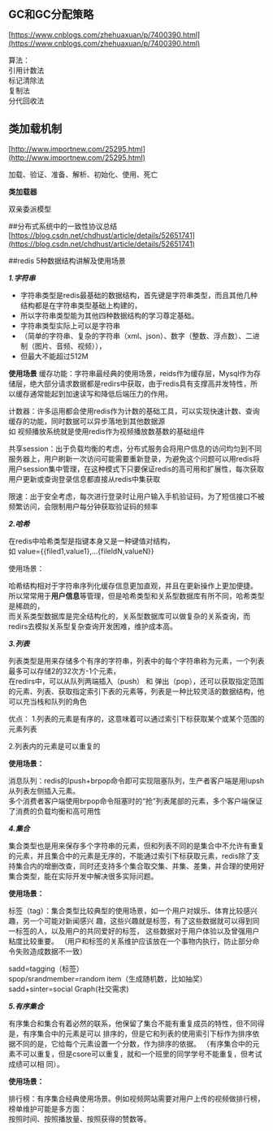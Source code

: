 

## GC和GC分配策略 

[https://www.cnblogs.com/zhehuaxuan/p/7400390.html](https://www.cnblogs.com/zhehuaxuan/p/7400390.html)

算法：  
引用计数法  
标记清除法  
复制法  
分代回收法  






## 类加载机制
[http://www.importnew.com/25295.html](http://www.importnew.com/25295.html)

加载、验证、准备、解析、初始化、使用、死亡

**类加载器**

双亲委派模型


##分布式系统中的一致性协议总结
[https://blog.csdn.net/chdhust/article/details/52651741](https://blog.csdn.net/chdhust/article/details/52651741)


##redis 5种数据结构讲解及使用场景
	
***1.字符串***

- 字符串类型是redis最基础的数据结构，首先键是字符串类型，而且其他几种结构都是在字符串类型基础上构建的，  
- 所以字符串类型能为其他四种数据结构的学习尊定基础。  
- 字符串类型实际上可以是字符串  
- （简单的字符串、复杂的字符串（xml、json）、数字（整数、浮点数）、二进制（图片、音频、视频）），  
- 但最大不能超过512M  

**使用场景**
缓存功能：字符串最经典的使用场景，reids作为缓存层，Mysql作为存储层，绝大部分请求数据都是redirs中获取，由于redis具有支撑高并发特性，所以缓存通常能起到加速读写和降低后端压力的作用。

计数器：许多运用都会使用redis作为计数的基础工具，可以实现快速计数、查询缓存的功能，同时数据可以异步落地到其他数据源  
  如 视频播放系统就是使用redis作为视频播放数基数的基础组件

共享session：出于负载均衡的考虑，分布式服务会将用户信息的访问均匀到不同服务器上，用户刷新一次访问可能需要重新登录，为避免这个问题可以用redis将用户session集中管理，在这种模式下只要保证redis的高可用和扩展性，每次获取用户更新或查询登录信息都直接从redis中集获取


限速：出于安全考虑，每次进行登录时让用户输入手机验证码，为了短信接口不被频繁访问，会限制用户每分钟获取验证码的频率


***2.哈希***

在redis中哈希类型是指键本身又是一种键值对结构，  
如 value={{filed1,value1},...{fileldN,valueN}}

使用场景：

哈希结构相对于字符串序列化缓存信息更加直观，并且在更新操作上更加便捷。  
所以常常用于**用户信息**等管理，但是哈希类型和关系型数据库有所不同，哈希类型是稀疏的，  
而关系类型数据库是完全结构化的，关系型数据库可以做复杂的关系查询，而redirs去模拟关系型复杂查询开发困难，维护成本高。


***3.列表***

列表类型是用来存储多个有序的字符串，列表中的每个字符串称为元素，一个列表最多可以存储2的32次方-1个元素，  
在redirs中，可以从队列两端插入（push） 和 弹出（pop），还可以获取指定范围的元素、列表、获取指定索引下表的元素等，列表是一种比较灵活的数据结构，他可以充当栈和队列的角色

优点：
1.列表的元素是有序的，这意味着可以通过索引下标获取某个或某个范围的元素列表

2.列表内的元素是可以重复的

**使用场景：**

消息队列：redis的lpush+brpop命令即可实现阻塞队列，生产者客户端是用lupsh从列表左侧插入元素。  
多个消费者客户端使用brpop命令阻塞时的“抢”列表尾部的元素，多个客户端保证了消费的负载均衡和高可用性


***4.集合*** 

集合类型也是用来保存多个字符串的元素，但和列表不同的是集合中不允许有重复的元素，并且集合中的元素是无序的，不能通过索引下标获取元素，redis除了支持集合内的增删改查，同时还支持多个集合取交集、并集、差集，并合理的使用好集合类型，能在实际开发中解决很多实际问题。


**使用场景：**

 标签（tag）：集合类型比较典型的使用场景，如一个用户对娱乐、体育比较感兴趣，另一个可能对新闻感兴
 趣，这些兴趣就是标签，有了这些数据就可以得到同一标签的人，以及用户的共同爱好的标签，
 这些数据对于用户体验以及曾强用户粘度比较重要。
 （用户和标签的关系维护应该放在一个事物内执行，防止部分命令失败造成数据不一致）

sadd=tagging（标签）  
spop/srandmember=random item（生成随机数，比如抽奖）  
sadd+sinter=social Graph(社交需求)  


***5.有序集合***

有序集合和集合有着必然的联系，他保留了集合不能有重复成员的特性，但不同得是，有序集合中的元素是可以
排序的，但是它和列表的使用索引下标作为排序依据不同的是，它给每个元素设置一个分数，作为排序的依据。
（有序集合中的元素不可以重复，但是csore可以重复，就和一个班里的同学学号不能重复，但考试成绩可以相
同）。

**使用场景：**

排行榜：有序集合经典使用场景。例如视频网站需要对用户上传的视频做排行榜，榜单维护可能是多方面：  
按照时间、按照播放量、按照获得的赞数等。